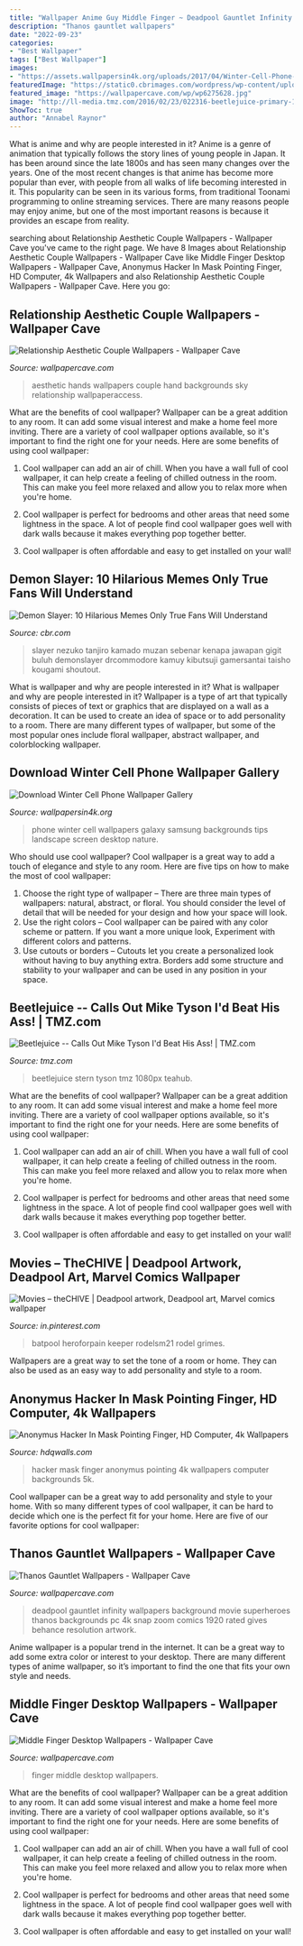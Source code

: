 ```yaml
---
title: "Wallpaper Anime Guy Middle Finger ~ Deadpool Gauntlet Infinity Wallpapers Background Movie Superheroes Thanos Backgrounds Pc 4k Snap Zoom Comics 1920 Rated Gives Behance Resolution Artwork"
description: "Thanos gauntlet wallpapers"
date: "2022-09-23"
categories:
- "Best Wallpaper"
tags: ["Best Wallpaper"]
images:
- "https://assets.wallpapersin4k.org/uploads/2017/04/Winter-Cell-Phone-Wallpaper-15.jpg"
featuredImage: "https://static0.cbrimages.com/wordpress/wp-content/uploads/2019/09/Featured-Image-9.jpg"
featured_image: "https://wallpapercave.com/wp/wp6275628.jpg"
image: "http://ll-media.tmz.com/2016/02/23/022316-beetlejuice-primary-1200x630.jpg"
ShowToc: true
author: "Annabel Raynor"
---
```



What is anime and why are people interested in it?
Anime is a genre of animation that typically follows the story lines of young people in Japan. It has been around since the late 1800s and has seen many changes over the years. One of the most recent changes is that anime has become more popular than ever, with people from all walks of life becoming interested in it. This popularity can be seen in its various forms, from traditional Toonami programming to online streaming services. There are many reasons people may enjoy anime, but one of the most important reasons is because it provides an escape from reality.

	

		
searching about Relationship Aesthetic Couple Wallpapers - Wallpaper Cave you've came to the right page. We have 8 Images about Relationship Aesthetic Couple Wallpapers - Wallpaper Cave like Middle Finger Desktop Wallpapers - Wallpaper Cave, Anonymus Hacker In Mask Pointing Finger, HD Computer, 4k Wallpapers and also Relationship Aesthetic Couple Wallpapers - Wallpaper Cave. Here you go:
		
    
## Relationship Aesthetic Couple Wallpapers - Wallpaper Cave

<img loading=lazy src="https://wallpapercave.com/wp/wp6275628.jpg" onerror="this.onerror=null;this.src='https://tse4.mm.bing.net/th?id=OIP.la5xKwIr-aF0oOnlpLUfJwHaNK&amp;pid=15.1';" alt="Relationship Aesthetic Couple Wallpapers - Wallpaper Cave">

_Source: wallpapercave.com_

>aesthetic hands wallpapers couple hand backgrounds sky relationship wallpaperaccess. 

	

What are the benefits of cool wallpaper?
Wallpaper can be a great addition to any room. It can add some visual interest and make a home feel more inviting. There are a variety of cool wallpaper options available, so it's important to find the right one for your needs. Here are some benefits of using cool wallpaper: 
1. Cool wallpaper can add an air of chill. When you have a wall full of cool wallpaper, it can help create a feeling of chilled outness in the room. This can make you feel more relaxed and allow you to relax more when you're home. 

2. Cool wallpaper is perfect for bedrooms and other areas that need some lightness in the space. A lot of people find cool wallpaper goes well with dark walls because it makes everything pop together better. 

3. Cool wallpaper is often affordable and easy to get installed on your wall!

    
## Demon Slayer: 10 Hilarious Memes Only True Fans Will Understand

<img loading=lazy src="https://static0.cbrimages.com/wordpress/wp-content/uploads/2019/09/Featured-Image-9.jpg" onerror="this.onerror=null;this.src='https://tse4.mm.bing.net/th?id=OIP.doTFxi8QeE7xlxgnIC7GgAHaDt&amp;pid=15.1';" alt="Demon Slayer: 10 Hilarious Memes Only True Fans Will Understand">

_Source: cbr.com_

>slayer nezuko tanjiro kamado muzan sebenar kenapa jawapan gigit buluh demonslayer drcommodore kamuy kibutsuji gamersantai taisho kougami shoutout. 

	

What is wallpaper and why are people interested in it?
What is wallpaper and why are people interested in it?
Wallpaper is a type of art that typically consists of pieces of text or graphics that are displayed on a wall as a decoration. It can be used to create an idea of space or to add personality to a room. There are many different types of wallpaper, but some of the most popular ones include floral wallpaper, abstract wallpaper, and colorblocking wallpaper.

    
## Download Winter Cell Phone Wallpaper Gallery

<img loading=lazy src="https://assets.wallpapersin4k.org/uploads/2017/04/Winter-Cell-Phone-Wallpaper-15.jpg" onerror="this.onerror=null;this.src='https://tse3.mm.bing.net/th?id=OIP.YyujtDKvaqAg9iMb5dXSTAC7FN&amp;pid=15.1';" alt="Download Winter Cell Phone Wallpaper Gallery">

_Source: wallpapersin4k.org_

>phone winter cell wallpapers galaxy samsung backgrounds tips landscape screen desktop nature. 

	

Who should use cool wallpaper?
Cool wallpaper is a great way to add a touch of elegance and style to any room. Here are five tips on how to make the most of cool wallpaper: 
1) Choose the right type of wallpaper – There are three main types of wallpapers: natural, abstract, or floral. You should consider the level of detail that will be needed for your design and how your space will look. 
2) Use the right colors – Cool wallpaper can be paired with any color scheme or pattern. If you want a more unique look, Experiment with different colors and patterns. 
3) Use cutouts or borders – Cutouts let you create a personalized look without having to buy anything extra. Borders add some structure and stability to your wallpaper and can be used in any position in your space.

    
## Beetlejuice -- Calls Out Mike Tyson I&#039;d Beat His Ass! | TMZ.com

<img loading=lazy src="http://ll-media.tmz.com/2016/02/23/022316-beetlejuice-primary-1200x630.jpg" onerror="this.onerror=null;this.src='https://tse4.mm.bing.net/th?id=OIP.yfh5u0_appJIvboj-JVqkQHaEU&amp;pid=15.1';" alt="Beetlejuice -- Calls Out Mike Tyson I&#039;d Beat His Ass! | TMZ.com">

_Source: tmz.com_

>beetlejuice stern tyson tmz 1080px teahub. 

	

What are the benefits of cool wallpaper?
Wallpaper can be a great addition to any room. It can add some visual interest and make a home feel more inviting. There are a variety of cool wallpaper options available, so it's important to find the right one for your needs. Here are some benefits of using cool wallpaper: 
1. Cool wallpaper can add an air of chill. When you have a wall full of cool wallpaper, it can help create a feeling of chilled outness in the room. This can make you feel more relaxed and allow you to relax more when you're home. 

2. Cool wallpaper is perfect for bedrooms and other areas that need some lightness in the space. A lot of people find cool wallpaper goes well with dark walls because it makes everything pop together better. 

3. Cool wallpaper is often affordable and easy to get installed on your wall!

    
## Movies – TheCHIVE | Deadpool Artwork, Deadpool Art, Marvel Comics Wallpaper

<img loading=lazy src="https://i.pinimg.com/736x/43/1f/fa/431ffab421564fe47ce9d5d5ad07b7b6--deadpool-fan-art.jpg" onerror="this.onerror=null;this.src='https://tse1.mm.bing.net/th?id=OIP.TRuDPpdBMOEoHPjgamzhcgHaKL&amp;pid=15.1';" alt="Movies – theCHIVE | Deadpool artwork, Deadpool art, Marvel comics wallpaper">

_Source: in.pinterest.com_

>batpool heroforpain keeper rodelsm21 rodel grimes. 

	

Wallpapers are a great way to set the tone of a room or home. They can also be used as an easy way to add personality and style to a room.

    
## Anonymus Hacker In Mask Pointing Finger, HD Computer, 4k Wallpapers

<img loading=lazy src="http://hdqwalls.com/wallpapers/anonymus-hacker-in-mask-pointing-finger-mj.jpg" onerror="this.onerror=null;this.src='https://tse4.mm.bing.net/th?id=OIP.LwnkoKf7Ca6sxaC4LrnwqQHaE7&amp;pid=15.1';" alt="Anonymus Hacker In Mask Pointing Finger, HD Computer, 4k Wallpapers">

_Source: hdqwalls.com_

>hacker mask finger anonymus pointing 4k wallpapers computer backgrounds 5k. 

	

Cool wallpaper can be a great way to add personality and style to your home. With so many different types of cool wallpaper, it can be hard to decide which one is the perfect fit for your home. Here are five of our favorite options for cool wallpaper: 

    
## Thanos Gauntlet Wallpapers - Wallpaper Cave

<img loading=lazy src="https://wallpapercave.com/wp/wp4307495.jpg" onerror="this.onerror=null;this.src='https://tse1.mm.bing.net/th?id=OIP.lUFAQocsKXii6sOt9KFFqwHaEo&amp;pid=15.1';" alt="Thanos Gauntlet Wallpapers - Wallpaper Cave">

_Source: wallpapercave.com_

>deadpool gauntlet infinity wallpapers background movie superheroes thanos backgrounds pc 4k snap zoom comics 1920 rated gives behance resolution artwork. 

	

Anime wallpaper is a popular trend in the internet. It can be a great way to add some extra color or interest to your desktop. There are many different types of anime wallpaper, so it’s important to find the one that fits your own style and needs.

    
## Middle Finger Desktop Wallpapers - Wallpaper Cave

<img loading=lazy src="https://wallpapercave.com/wp/wp5605899.jpg" onerror="this.onerror=null;this.src='https://tse2.mm.bing.net/th?id=OIP.auGmIa196Hw0j7Q1smPCbwHaEo&amp;pid=15.1';" alt="Middle Finger Desktop Wallpapers - Wallpaper Cave">

_Source: wallpapercave.com_

>finger middle desktop wallpapers. 

	

What are the benefits of cool wallpaper?
Wallpaper can be a great addition to any room. It can add some visual interest and make a home feel more inviting. There are a variety of cool wallpaper options available, so it's important to find the right one for your needs. Here are some benefits of using cool wallpaper: 
1. Cool wallpaper can add an air of chill. When you have a wall full of cool wallpaper, it can help create a feeling of chilled outness in the room. This can make you feel more relaxed and allow you to relax more when you're home. 

2. Cool wallpaper is perfect for bedrooms and other areas that need some lightness in the space. A lot of people find cool wallpaper goes well with dark walls because it makes everything pop together better. 

3. Cool wallpaper is often affordable and easy to get installed on your wall!

